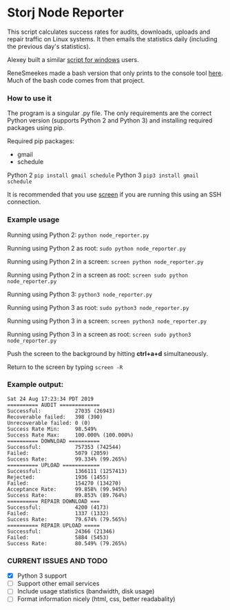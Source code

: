 # Storj Node Reporter

This script calculates success rates for audits, downloads, uploads and repair traffic on Linux systems.
It then emails the statistics daily (including the previous day's statistics).

Alexey built a similar [script for windows](https://github.com/AlexeyALeonov/success_rate) users.

ReneSmeekes made a bash version that only prints to the console tool [here](https://github.com/ReneSmeekes/storj_success_rate). Much of the bash code comes from that project.

### How to use it

The program is a singular .py file.
The only requirements are the correct Python version (supports Python 2 and Python 3) and installing required packages using pip.

Required pip packages:
- gmail
- schedule

Python 2 `pip install gmail schedule`
Python 3 `pip3 install gmail schedule`

It is recommended that you use [screen](https://ss64.com/bash/screen.html) if you are running this using an SSH connection.

### Example usage

Running using Python 2: `python node_reporter.py`

Running using Python 2 as root: `sudo python node_reporter.py`

Running using Python 2 in a screen: `screen python node_reporter.py`

Running using Python 2 in a screen as root: `screen sudo python node_reporter.py`

Running using Python 3: `python3 node_reporter.py`

Running using Python 3 as root: `sudo python3 node_reporter.py`

Running using Python 3 in a screen: `screen python3 node_reporter.py`

Running using Python 3 in a screen as root: `screen sudo python3 node_reporter.py`

Push the screen to the background by hitting **ctrl+a+d** simultaneously.

Return to the screen by typing `screen -R`

### Example output:
```
Sat 24 Aug 17:23:34 PDT 2019
========== AUDIT =============
Successful:           27035 (26943)
Recoverable failed:   398 (390)
Unrecoverable failed: 0 (0)
Success Rate Min:     98.549%
Success Rate Max:     100.000% (100.000%)
========== DOWNLOAD ==========
Successful:           757353 (742544)
Failed:               5079 (2059)
Success Rate:         99.334% (99.265%)
========== UPLOAD ============
Successful:           1366111 (1257413)
Rejected:             1936 (1455)
Failed:               154270 (134270)
Acceptance Rate:      99.858% (99.945%)
Success Rate:         89.853% (89.764%)
========== REPAIR DOWNLOAD ===
Successful:           4200 (4173)
Failed:               1337 (1332)
Success Rate:         79.674% (79.565%)
========== REPAIR UPLOAD =====
Successful:           24366 (21346)
Failed:               5884 (5453)
Success Rate:         80.549% (79.265%)
```

### CURRENT ISSUES AND TODO
- [x] Python 3 support
- [ ] Support other email services
- [ ] Include usage statistics (bandwidth, disk usage)
- [ ] Format information nicely (html, css, better readabality)
